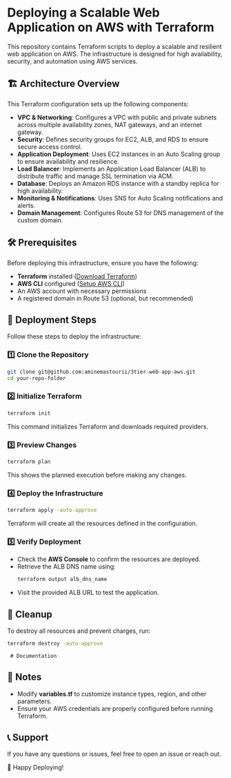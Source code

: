 # Deploying a Scalable Web Application on AWS with Terraform






This repository contains Terraform scripts to deploy a scalable and resilient web application on AWS. The infrastructure is designed for high availability, security, and automation using AWS services.

## 🏗 Architecture Overview
This Terraform configuration sets up the following components:

- **VPC & Networking**: Configures a VPC with public and private subnets across multiple availability zones, NAT gateways, and an internet gateway.
- **Security**: Defines security groups for EC2, ALB, and RDS to ensure secure access control.
- **Application Deployment**: Uses EC2 instances in an Auto Scaling group to ensure availability and resilience.
- **Load Balancer**: Implements an Application Load Balancer (ALB) to distribute traffic and manage SSL termination via ACM.
- **Database**: Deploys an Amazon RDS instance with a standby replica for high availability.
- **Monitoring & Notifications**: Uses SNS for Auto Scaling notifications and alerts.
- **Domain Management**: Configures Route 53 for DNS management of the custom domain.

## 🛠 Prerequisites
Before deploying this infrastructure, ensure you have the following:

- **Terraform** installed ([Download Terraform](https://developer.hashicorp.com/terraform/downloads))
- **AWS CLI** configured ([Setup AWS CLI](https://docs.aws.amazon.com/cli/latest/userguide/install-cliv2.html))
- An AWS account with necessary permissions
- A registered domain in Route 53 (optional, but recommended)

## 🚀 Deployment Steps
Follow these steps to deploy the infrastructure:

### 1️⃣ Clone the Repository
```bash
git clone git@github.com:aminemastourii/3tier-web-app-aws.git
cd your-repo-folder
```

### 2️⃣ Initialize Terraform
```bash
terraform init
```
This command initializes Terraform and downloads required providers.

### 3️⃣ Preview Changes
```bash
terraform plan
```
This shows the planned execution before making any changes.

### 4️⃣ Deploy the Infrastructure
```bash
terraform apply -auto-approve
```
Terraform will create all the resources defined in the configuration.

### 5️⃣ Verify Deployment
- Check the **AWS Console** to confirm the resources are deployed.
- Retrieve the ALB DNS name using:
  ```bash
  terraform output alb_dns_name
  ```
- Visit the provided ALB URL to test the application.

## 🧹 Cleanup
To destroy all resources and prevent charges, run:
```bash
terraform destroy -auto-approve
```

     # Documentation


## 📌 Notes
- Modify **variables.tf** to customize instance types, region, and other parameters.
- Ensure your AWS credentials are properly configured before running Terraform.

## 📞 Support
If you have any questions or issues, feel free to open an issue or reach out.

🚀 Happy Deploying!

